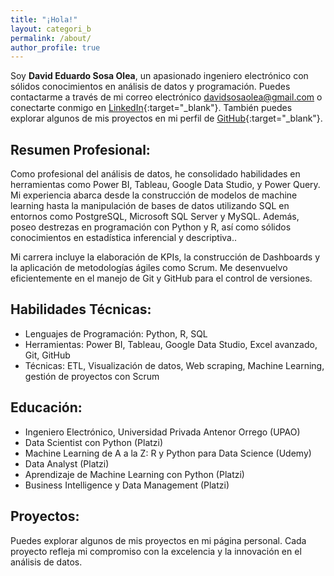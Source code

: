 ```yaml
---
title: "¡Hola!"
layout: categori_b
permalink: /about/ 
author_profile: true
---
```


Soy **David Eduardo Sosa Olea**, un apasionado ingeniero electrónico con sólidos conocimientos en análisis de datos y programación. Puedes contactarme a través de mi correo electrónico davidsosaolea@gmail.com o conectarte conmigo en [LinkedIn](https://www.linkedin.com/in/david-sosa-olea/){:target="_blank"}. También puedes explorar algunos de mis proyectos en mi perfil de [GitHub](https://github.com/davidsosaolea){:target="_blank"}.

## Resumen Profesional:

Como profesional del análisis de datos, he consolidado habilidades en herramientas como Power BI, Tableau, Google Data Studio, y Power Query. Mi experiencia abarca desde la construcción de modelos de machine learning hasta la manipulación de bases de datos utilizando SQL en entornos como PostgreSQL, Microsoft SQL Server y MySQL. Además, poseo destrezas en programación con Python y R, así como sólidos conocimientos en estadística inferencial y descriptiva..

Mi carrera incluye la elaboración de KPIs, la construcción de Dashboards y la aplicación de metodologías ágiles como Scrum. Me desenvuelvo eficientemente en el manejo de Git y GitHub para el control de versiones.

## Habilidades Técnicas:

- Lenguajes de Programación: Python, R, SQL
- Herramientas: Power BI, Tableau, Google Data Studio, Excel avanzado, Git, GitHub
- Técnicas: ETL, Visualización de datos, Web scraping, Machine Learning, gestión de proyectos con Scrum

## Educación:

- Ingeniero Electrónico, Universidad Privada Antenor Orrego (UPAO)
- Data Scientist con Python (Platzi)
- Machine Learning de A a la Z: R y Python para Data Science (Udemy)
- Data Analyst (Platzi)
- Aprendizaje de Machine Learning con Python (Platzi)
- Business Intelligence y Data Management (Platzi)

## Proyectos:

Puedes explorar algunos de mis proyectos en mi página personal. Cada proyecto refleja mi compromiso con la excelencia y la innovación en el análisis de datos.
